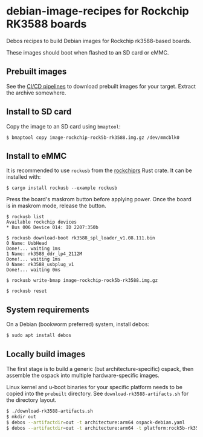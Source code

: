 # debian-image-recipes for Rockchip RK3588 boards

Debos recipes to build Debian images for Rockchip rk3588-based boards.

These images should boot when flashed to an SD card or eMMC.

## Prebuilt images
See the [CI/CD pipelines](https://gitlab.collabora.com/hardware-enablement/rockchip-3588/debian-image-recipes/-/pipelines)
to download prebuilt images for your target. Extract the archive somewhere.

## Install to SD card
Copy the image to an SD card using `bmaptool`:
```
$ bmaptool copy image-rockchip-rock5b-rk3588.img.gz /dev/mmcblk0
```

## Install to eMMC
It is recommended to use `rockusb` from the [rockchiprs](https://github.com/collabora/rockchiprs)
Rust crate. It can be installed with:
```
$ cargo install rockusb --example rockusb
```

Press the board's maskrom button before applying power. Once the board is in
maskrom mode, release the button.

```
$ rockusb list
Available rockchip devices
* Bus 006 Device 014: ID 2207:350b

$ rockusb download-boot rk3588_spl_loader_v1.08.111.bin
0 Name: UsbHead
Done!... waiting 1ms
1 Name: rk3588_ddr_lp4_2112M
Done!... waiting 1ms
0 Name: rk3588_usbplug_v1
Done!... waiting 0ms

$ rockusb write-bmap image-rockchip-rock5b-rk3588.img.gz

$ rockusb reset
```

## System requirements
On a Debian (bookworm preferred) system, install debos:
```bash
$ sudo apt install debos
```


## Locally build images
The first stage is to build a generic (but architecture-specific) ospack, then
assemble the ospack into multiple hardware-specific images.

Linux kernel and u-boot binaries for your specific platform needs to be copied
into the `prebuilt` directory. See `download-rk3588-artifacts.sh` for the directory
layout.


```bash
$ ./download-rk3588-artifacts.sh
$ mkdir out
$ debos --artifactdir=out -t architecture:arm64 ospack-debian.yaml
$ debos --artifactdir=out -t architecture:arm64 -t platform:rock5b-rk3588 image-rockchip-rk3588.yaml
```
